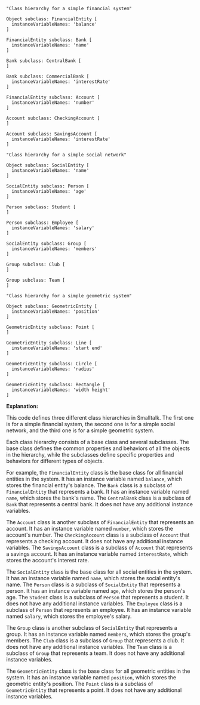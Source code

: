 ```smalltalk
"Class hierarchy for a simple financial system"

Object subclass: FinancialEntity [
  instanceVariableNames: 'balance'
]

FinancialEntity subclass: Bank [
  instanceVariableNames: 'name'
]

Bank subclass: CentralBank [
]

Bank subclass: CommercialBank [
  instanceVariableNames: 'interestRate'
]

FinancialEntity subclass: Account [
  instanceVariableNames: 'number'
]

Account subclass: CheckingAccount [
]

Account subclass: SavingsAccount [
  instanceVariableNames: 'interestRate'
]

"Class hierarchy for a simple social network"

Object subclass: SocialEntity [
  instanceVariableNames: 'name'
]

SocialEntity subclass: Person [
  instanceVariableNames: 'age'
]

Person subclass: Student [
]

Person subclass: Employee [
  instanceVariableNames: 'salary'
]

SocialEntity subclass: Group [
  instanceVariableNames: 'members'
]

Group subclass: Club [
]

Group subclass: Team [
]

"Class hierarchy for a simple geometric system"

Object subclass: GeometricEntity [
  instanceVariableNames: 'position'
]

GeometricEntity subclass: Point [
]

GeometricEntity subclass: Line [
  instanceVariableNames: 'start end'
]

GeometricEntity subclass: Circle [
  instanceVariableNames: 'radius'
]

GeometricEntity subclass: Rectangle [
  instanceVariableNames: 'width height'
]
```

**Explanation:**

This code defines three different class hierarchies in Smalltalk. The first one is for a simple financial system, the second one is for a simple social network, and the third one is for a simple geometric system.

Each class hierarchy consists of a base class and several subclasses. The base class defines the common properties and behaviors of all the objects in the hierarchy, while the subclasses define specific properties and behaviors for different types of objects.

For example, the `FinancialEntity` class is the base class for all financial entities in the system. It has an instance variable named `balance`, which stores the financial entity's balance. The `Bank` class is a subclass of `FinancialEntity` that represents a bank. It has an instance variable named `name`, which stores the bank's name. The `CentralBank` class is a subclass of `Bank` that represents a central bank. It does not have any additional instance variables.

The `Account` class is another subclass of `FinancialEntity` that represents an account. It has an instance variable named `number`, which stores the account's number. The `CheckingAccount` class is a subclass of `Account` that represents a checking account. It does not have any additional instance variables. The `SavingsAccount` class is a subclass of `Account` that represents a savings account. It has an instance variable named `interestRate`, which stores the account's interest rate.

The `SocialEntity` class is the base class for all social entities in the system. It has an instance variable named `name`, which stores the social entity's name. The `Person` class is a subclass of `SocialEntity` that represents a person. It has an instance variable named `age`, which stores the person's age. The `Student` class is a subclass of `Person` that represents a student. It does not have any additional instance variables. The `Employee` class is a subclass of `Person` that represents an employee. It has an instance variable named `salary`, which stores the employee's salary.

The `Group` class is another subclass of `SocialEntity` that represents a group. It has an instance variable named `members`, which stores the group's members. The `Club` class is a subclass of `Group` that represents a club. It does not have any additional instance variables. The `Team` class is a subclass of `Group` that represents a team. It does not have any additional instance variables.

The `GeometricEntity` class is the base class for all geometric entities in the system. It has an instance variable named `position`, which stores the geometric entity's position. The `Point` class is a subclass of `GeometricEntity` that represents a point. It does not have any additional instance variables.